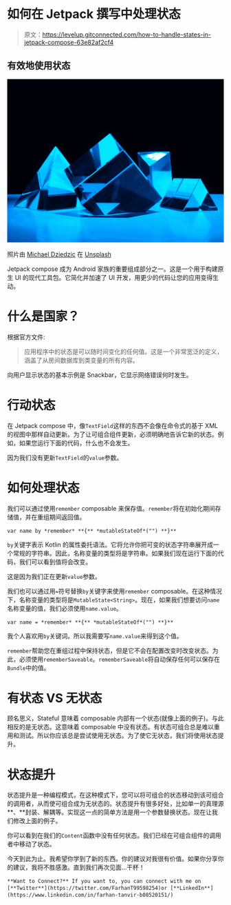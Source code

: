 # 如何在 Jetpack 撰写中处理状态

> 原文：<https://levelup.gitconnected.com/how-to-handle-states-in-jetpack-compose-63e82af2cf4>

## 有效地使用状态

![](img/d80aab97d1466b71a5bc140487e102e4.png)

照片由 [Michael Dziedzic](https://unsplash.com/@lazycreekimages?utm_source=medium&utm_medium=referral) 在 [Unsplash](https://unsplash.com?utm_source=medium&utm_medium=referral)

Jetpack compose 成为 Android 家族的重要组成部分之一。这是一个用于构建原生 UI 的现代工具包。它简化并加速了 UI 开发，用更少的代码让您的应用变得生动。

# 什么是国家？

根据官方文件:

> 应用程序中的状态是可以随时间变化的任何值。这是一个非常宽泛的定义，涵盖了从房间数据库到类变量的所有内容。

向用户显示状态的基本示例是 Snackbar，它显示网络错误何时发生。

# 行动状态

在 Jetpack compose 中，像`TextField`这样的东西不会像在命令式的基于 XML 的视图中那样自动更新。为了让可组合组件更新，必须明确地告诉它新的状态。例如，如果您运行下面的代码，什么也不会发生。

因为我们没有更新`TextField`的`value`参数。

# 如何处理状态

我们可以通过使用`remember` composable 来保存值。`remember`将在初始化期间存储值，并在重组期间返回值。

```
var name by *remember* **{** *mutableStateOf*("") **}**
```

`by`关键字表示 Kotlin 的属性委托语法。它将允许你把可变的状态字符串展开成一个常规的字符串。因此，名称变量的类型将是字符串。如果我们现在运行下面的代码，我们可以看到值将会改变。

这是因为我们正在更新`value`参数。

我们也可以通过用`=`符号替换`by`关键字来使用`remember` composable。在这种情况下，名称变量的类型将是`MutableState<String>`。现在，如果我们想要访问`name`名称变量的值，我们必须使用`name.value`。

```
var name = *remember* **{** *mutableStateOf*("") **}**
```

我个人喜欢用`by`关键词。所以我需要写`name.value`来得到这个值。

`remember`帮助您在重组过程中保持状态，但是它不会在配置改变时改变状态。为此，必须使用`rememberSaveable`。`rememberSaveable`将自动保存任何可以保存在`Bundle`中的值。

# 有状态 VS 无状态

顾名思义，Stateful 意味着 composable 内部有一个状态(就像上面的例子)。与此相反的是无状态。这意味着 composable 中没有状态。有状态可组合总是难以重用和测试。所以你应该总是尝试使用无状态。为了使它无状态，我们将使用状态提升。

# 状态提升

状态提升是一种编程模式，在这种模式下，您可以将可组合的状态移动到该可组合的调用者，从而使可组合成为无状态的。状态提升有很多好处，比如单一的真理源**、**封装、解耦等。实现这一点的简单方法是用一个参数替换状态。现在让我们修改上面的例子。

你可以看到在我们的`Content`函数中没有任何状态。我们已经在可组合组件的调用者中移动了状态。

今天到此为止。我希望你学到了新的东西。你的建议对我很有价值。如果你分享你的建议，我将不胜感激。直到我们再次见面…干杯！

```
**Want to Connect?** If you want to, you can connect with me on [**Twitter**](https://twitter.com/FarhanT99598254)or [**LinkedIn**](https://www.linkedin.com/in/farhan-tanvir-b08520151/)
```